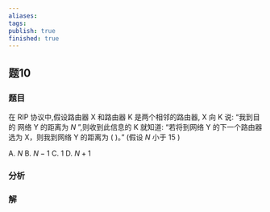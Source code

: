 ```yaml
---
aliases: 
tags: 
publish: true
finished: true
---
```

## 题10
### 题目
在 RIP 协议中,假设路由器 X 和路由器 K 是两个相邻的路由器, X 向 K 说: “我到目的 网络 $\mathrm{Y}$ 的距离为 $N$ ”,则收到此信息的 $\mathrm{K}$ 就知道: “若将到网络 $\mathrm{Y}$ 的下一个路由器选为 X，则我到网络 Y 的距离为 ( )。” (假设 $N$ 小于 15 )

A. $N$ B. $N - 1$ C. 1 D. $N + 1$
### 分析

### 解
